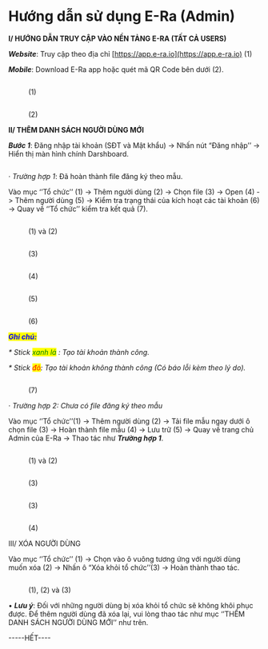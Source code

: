 # Hướng dẫn sử dụng E-Ra (Admin)

**I/ HƯỚNG DẪN TRUY CẬP VÀO NỀN TẢNG E-RA (TẤT CẢ USERS)**

_**Website**_: Truy cập theo địa chỉ [https://app.e-ra.io](https://app.e-ra.io) (1)

_**Mobile**_: Download E-Ra app hoặc quét mã QR Code bên dưới (2).

<figure><img src="../../.gitbook/assets/Picture1 (1).png" alt=""><figcaption><p>(1)</p></figcaption></figure>

<figure><img src="../../.gitbook/assets/Picture2 (1).png" alt=""><figcaption><p>(2)</p></figcaption></figure>

**II/ THÊM DANH SÁCH NGƯỜI DÙNG MỚI**

_**Bước 1**_: Đăng nhập tài khoản (SĐT và Mật khẩu) -> Nhấn nút “Đăng nhập’’ -> Hiển thị màn hình chính Darshboard.

<figure><img src="../../.gitbook/assets/Picture3 (1).png" alt=""><figcaption></figcaption></figure>

·         _Trường hợp 1_: Đã hoàn thành file đăng ký theo mẫu.

Vào mục ‘’Tổ chức’’ (1) -> Thêm người dùng (2) -> Chọn file (3) -> Open (4) -> Thêm người dùng (5) -> Kiểm tra trạng thái của kích hoạt các tài khoản (6) -> Quay về ‘’Tổ chức’’ kiểm tra kết quả (7).

<figure><img src="../../.gitbook/assets/Picture4 (1).png" alt=""><figcaption><p>(1) và (2)</p></figcaption></figure>

<figure><img src="../../.gitbook/assets/Picture6 (1).png" alt=""><figcaption><p>(3)</p></figcaption></figure>

<figure><img src="../../.gitbook/assets/Picture7 (1).png" alt=""><figcaption><p>(4)</p></figcaption></figure>

<figure><img src="../../.gitbook/assets/Picture 7+ (1).png" alt=""><figcaption><p>(5)</p></figcaption></figure>

<figure><img src="../../.gitbook/assets/Picture9 (1).png" alt=""><figcaption><p>(6)</p></figcaption></figure>

_<mark style="color:blue;">**Ghi chú:**</mark>_

_\* Stick <mark style="color:green;">xanh lá</mark> : Tạo tài khoản thành công._

_\* Stick <mark style="color:red;">đỏ</mark>: Tạo tài khoản không thành công (Có báo lỗi kèm theo lý do)._

<figure><img src="../../.gitbook/assets/Picture10 (1).png" alt=""><figcaption><p>(7)</p></figcaption></figure>

·         _Trường hợp 2: Chưa có file đăng ký theo mẫu_

&#x20;

Vào mục ‘’Tổ chức’’(1) -> Thêm người dùng (2) -> Tải file mẫu ngay dưới ô chọn file (3) -> Hoàn thành file mẫu (4) -> Lưu trữ (5) -> Quay về trang chủ Admin của E-Ra -> Thao tác như _**Trường hợp 1**_.

<figure><img src="../../.gitbook/assets/Picture11 (1).png" alt=""><figcaption><p>(1) và (2)</p></figcaption></figure>

<figure><img src="../../.gitbook/assets/Picture12 (1).png" alt=""><figcaption><p>(3)</p></figcaption></figure>

<figure><img src="../../.gitbook/assets/Picture13 (1).png" alt=""><figcaption><p>(3)</p></figcaption></figure>

<figure><img src="../../.gitbook/assets/Picture 111111.png" alt=""><figcaption><p>(4)</p></figcaption></figure>

III/ XÓA NGƯỜI DÙNG

Vào mục ‘’Tổ chức’’ (1) -> Chọn vào ô vuông tương ứng với người dùng muốn xóa (2) -> Nhấn ô “Xóa khỏi tổ chức’’(3) -> Hoàn thành thao tác.

<figure><img src="../../.gitbook/assets/Picture15 (1).png" alt=""><figcaption><p>(1), (2) và (3)</p></figcaption></figure>

• _**Lưu ý**_: Đối với những người dùng bị xóa khỏi tổ chức sẽ không khôi phục được. Để thêm người dùng đã xóa lại, vui lòng thao tác như mục ‘’THÊM DANH SÁCH NGƯỜI DÙNG MỚI’’ như trên.

&#x20;

&#x20;                                                                      \-----HẾT----
